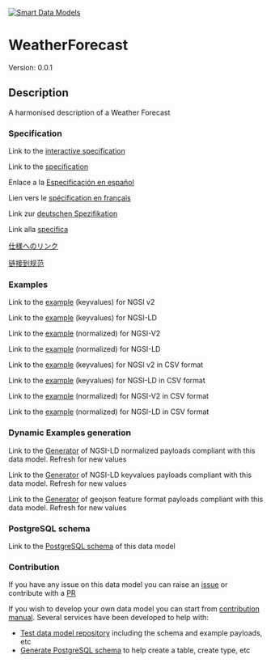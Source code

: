 [![Smart Data Models](https://smartdatamodels.org/wp-content/uploads/2022/01/SmartDataModels_logo.png "Logo")](https://smartdatamodels.org)
# WeatherForecast
Version: 0.0.1

## Description 

A harmonised description of a Weather Forecast
### Specification

Link to the [interactive specification](https://swagger.lab.fiware.org/?url=https://smart-data-models.github.io/dataModel.Weather/WeatherForecast/swagger.yaml)

Link to the [specification](https://github.com/smart-data-models/dataModel.Weather/blob/master/WeatherForecast/doc/spec.md)

Enlace a la [Especificación en español](https://github.com/smart-data-models/dataModel.Weather/blob/master/WeatherForecast/doc/spec_ES.md)

Lien vers le [spécification en français](https://github.com/smart-data-models/dataModel.Weather/blob/master/WeatherForecast/doc/spec_FR.md)

Link zur [deutschen Spezifikation](https://github.com/smart-data-models/dataModel.Weather/blob/master/WeatherForecast/doc/spec_DE.md)

Link alla [specifica](https://github.com/smart-data-models/dataModel.Weather/blob/master/WeatherForecast/doc/spec_IT.md)

[仕様へのリンク](https://github.com/smart-data-models/dataModel.Weather/blob/master/WeatherForecast/doc/spec_JA.md)

[链接到规范](https://github.com/smart-data-models/dataModel.Weather/blob/master/WeatherForecast/doc/spec_ZH.md)
### Examples

Link to the [example](https://smart-data-models.github.io/dataModel.Weather/WeatherForecast/examples/example.json) (keyvalues) for NGSI v2

Link to the [example](https://smart-data-models.github.io/dataModel.Weather/WeatherForecast/examples/example.jsonld) (keyvalues) for NGSI-LD

Link to the [example](https://smart-data-models.github.io/dataModel.Weather/WeatherForecast/examples/example-normalized.json) (normalized) for NGSI-V2

Link to the [example](https://smart-data-models.github.io/dataModel.Weather/WeatherForecast/examples/example-normalized.jsonld) (normalized) for NGSI-LD

Link to the [example](https://smart-data-models.github.io/dataModel.Weather/WeatherForecast/examples/example.json.csv) (keyvalues) for NGSI v2 in CSV format

Link to the [example](https://smart-data-models.github.io/dataModel.Weather/WeatherForecast/examples/example.jsonld.csv) (keyvalues) for NGSI-LD in CSV format

Link to the [example](https://smart-data-models.github.io/dataModel.Weather/WeatherForecast/examples/example-normalized.json.csv) (normalized) for NGSI-V2 in CSV format

Link to the [example](https://smart-data-models.github.io/dataModel.Weather/WeatherForecast/examples/example-normalized.jsonld.csv) (normalized) for NGSI-LD in CSV format
### Dynamic Examples generation

Link to the [Generator](https://smartdatamodels.org/extra/ngsi-ld_generator.php?schemaUrl=https://raw.githubusercontent.com/smart-data-models/dataModel.Weather/master/WeatherForecast/schema.json&email=info@smartdatamodels.org) of NGSI-LD normalized payloads compliant with this data model. Refresh for new values

Link to the [Generator](https://smartdatamodels.org/extra/ngsi-ld_generator_keyvalues.php?schemaUrl=https://raw.githubusercontent.com/smart-data-models/dataModel.Weather/master/WeatherForecast/schema.json&email=info@smartdatamodels.org) of NGSI-LD keyvalues payloads compliant with this data model. Refresh for new values

Link to the [Generator](https://smartdatamodels.org/extra/geojson_features_generator.php?schemaUrl=https://raw.githubusercontent.com/smart-data-models/dataModel.Weather/master/WeatherForecast/schema.json&email=info@smartdatamodels.org) of geojson feature format payloads compliant with this data model. Refresh for new values
### PostgreSQL schema

Link to the [PostgreSQL schema](https://smart-data-models.github.io/dataModel.Weather/WeatherForecast/schema.sql) of this data model
### Contribution

 If you have any issue on this data model you can raise an [issue](https://github.com/smart-data-models/dataModel.Weather/issues)  or contribute with a [PR](https://github.com/smart-data-models/dataModel.Weather/pulls)

 If you wish to develop your own data model you can start from [contribution manual](https://bit.ly/contribution_manual). Several services have been developed to help with: 
 - [Test data model repository](https://smartdatamodels.org/index.php/data-models-contribution-api/) including the schema and example payloads, etc
 - [Generate PostgreSQL schema](https://smartdatamodels.org/index.php/sql-service/) to help create a table, create type, etc